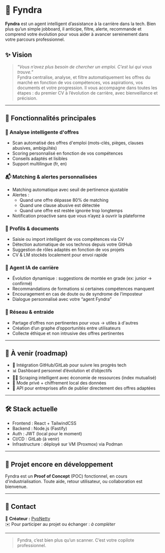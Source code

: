 # 🌌 Fyndra

**Fyndra** est un agent intelligent d’assistance à la carrière dans la tech. Bien plus qu’un simple jobboard, il anticipe, filtre, alerte, recommande et comprend votre évolution pour vous aider à avancer sereinement dans votre parcours professionnel.

## ✨ Vision

> _"Vous n’avez plus besoin de chercher un emploi. C’est lui qui vous trouve."_  
Fyndra centralise, analyse, et filtre automatiquement les offres du marché en fonction de vos compétences, vos aspirations, vos documents et votre progression. Il vous accompagne dans toutes les étapes : du premier CV à l’évolution de carrière, avec bienveillance et précision.

---

## 🚀 Fonctionnalités principales

### 🔎 Analyse intelligente d'offres
- Scan automatisé des offres d'emploi (mots-clés, pièges, clauses abusives, ambiguïtés)
- Scoring personnalisé en fonction de vos compétences
- Conseils adaptés et lisibles
- Support multilingue (fr, en)

### 📬 Matching & alertes personnalisées
- Matching automatique avec seuil de pertinence ajustable
- Alertes :
  - Quand une offre dépasse 80% de matching
  - Quand une clause abusive est détectée
  - Quand une offre est restée ignorée trop longtemps
- Notification proactive sans que vous n’ayez à ouvrir la plateforme

### 💼 Profils & documents
- Saisie ou import intelligent de vos compétences via CV
- Détection automatique de vos technos depuis votre GitHub
- Suggestion de rôles adaptés en fonction de vos projets
- CV & LM stockés localement pour envoi rapide

### 🧠 Agent IA de carrière
- Évolution dynamique : suggestions de montée en grade (ex: junior → confirmé)
- Recommandations de formations si certaines compétences manquent
- Encouragement en cas de doute ou de syndrome de l’imposteur
- Dialogue personnalisé avec votre “agent Fyndra”

### 🤝 Réseau & entraide
- Partage d’offres non pertinentes pour vous → utiles à d'autres
- Création d’un graphe d’opportunités entre utilisateurs
- Collecte éthique et non intrusive des offres pertinentes

---

## 🧩 À venir (roadmap)

- 🔄 Intégration GitHub/GitLab pour suivre les progrès tech
- 📊 Dashboard personnel d’évolution et d’objectifs
- 🕵️‍♀️ Scraping intelligent avec économie de ressources (index mutualisé)
- 🔐 Mode privé + chiffrement local des données
- 📡 API pour entreprises afin de publier directement des offres adaptées

---

## 🛠️ Stack actuelle

- Frontend : React + TailwindCSS
- Backend : Node.js (Fastify)
- Auth : JWT (local pour le moment)
- CI/CD : GitLab (à venir)
- Infrastructure : déployé sur VM (Proxmox) via Podman

---

## 🧪 Projet encore en développement

Fyndra est un **Proof of Concept** (POC) fonctionnel, en cours d'industrialisation. Toute aide, retour utilisateur, ou collaboration est bienvenue.

---

## 📣 Contact

👤 **Créateur :** [PypNetty](https://github.com/PypNetty)  
✉️ Pour participer au projet ou échanger : _à compléter_

---

> Fyndra, c’est bien plus qu’un scanner. C’est votre copilote professionnel.
